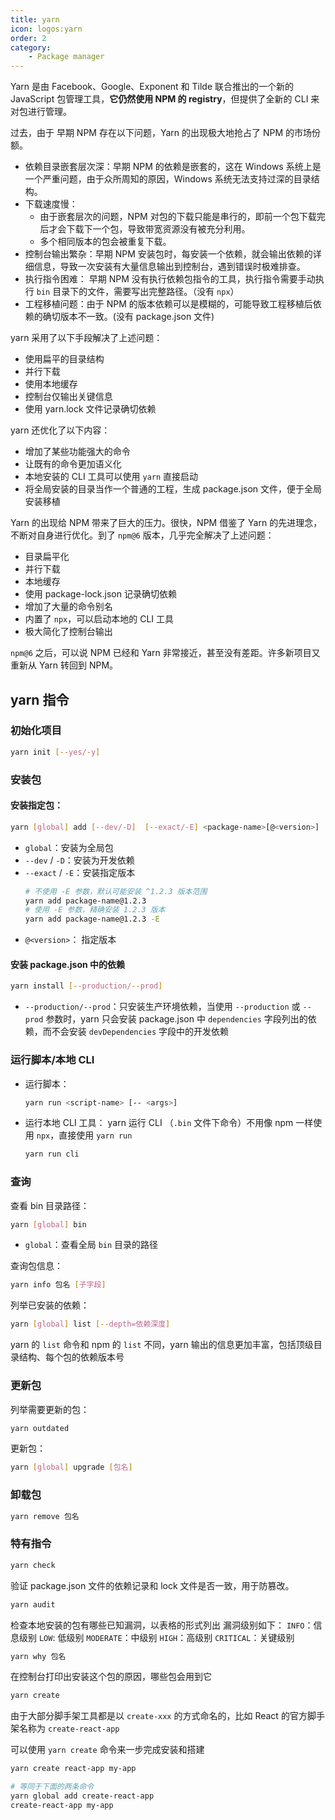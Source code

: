 ```yaml
---
title: yarn
icon: logos:yarn
order: 2
category:
    - Package manager
---
```


Yarn 是由 Facebook、Google、Exponent 和 Tilde 联合推出的一个新的 JavaScript 包管理工具，**它仍然使用 NPM 的 registry**，但提供了全新的 CLI 来对包进行管理。

过去，由于 早期 NPM 存在以下问题，Yarn 的出现极大地抢占了 NPM 的市场份额。

-   依赖目录嵌套层次深：早期 NPM 的依赖是嵌套的，这在 Windows 系统上是一个严重问题，由于众所周知的原因，Windows 系统无法支持过深的目录结构。
-   下载速度慢：
    -   由于嵌套层次的问题，NPM 对包的下载只能是串行的，即前一个包下载完后才会下载下一个包，导致带宽资源没有被充分利用。
    -   多个相同版本的包会被重复下载。
-   控制台输出繁杂：早期 NPM 安装包时，每安装一个依赖，就会输出依赖的详细信息，导致一次安装有大量信息输出到控制台，遇到错误时极难排查。
-   执行指令困难： 早期 NPM 没有执行依赖包指令的工具，执行指令需要手动执行 `bin` 目录下的文件，需要写出完整路径。（没有 `npx`）
-   工程移植问题：由于 NPM 的版本依赖可以是模糊的，可能导致工程移植后依赖的确切版本不一致。(没有 package.json 文件)

yarn 采用了以下手段解决了上述问题：

-   使用扁平的目录结构
-   并行下载
-   使用本地缓存
-   控制台仅输出关键信息
-   使用 yarn.lock 文件记录确切依赖

yarn 还优化了以下内容：

-   增加了某些功能强大的命令
-   让既有的命令更加语义化
-   本地安装的 CLI 工具可以使用 `yarn` 直接启动
-   将全局安装的目录当作一个普通的工程，生成 package.json 文件，便于全局安装移植

Yarn 的出现给 NPM 带来了巨大的压力。很快，NPM 借鉴了 Yarn 的先进理念，不断对自身进行优化。到了 `npm@6` 版本，几乎完全解决了上述问题：

-   目录扁平化
-   并行下载
-   本地缓存
-   使用 package-lock.json 记录确切依赖
-   增加了大量的命令别名
-   内置了 `npx`，可以启动本地的 CLI 工具
-   极大简化了控制台输出

`npm@6` 之后，可以说 NPM 已经和 Yarn 非常接近，甚至没有差距。许多新项目又重新从 Yarn 转回到 NPM。

## yarn 指令

### 初始化项目

```bash
yarn init [--yes/-y]
```

### 安装包

#### 安装指定包：

```bash
yarn [global] add [--dev/-D]  [--exact/-E] <package-name>[@<version>]
```

-   `global`：安装为全局包
-   `--dev` / `-D`：安装为开发依赖
-   `--exact` / `-E`：安装指定版本
    ```bash
    # 不使用 -E 参数，默认可能安装 ^1.2.3 版本范围
    yarn add package-name@1.2.3
    # 使用 -E 参数，精确安装 1.2.3 版本
    yarn add package-name@1.2.3 -E
    ```
-   `@<version>`： 指定版本

#### 安装 package.json 中的依赖

```bash
yarn install [--production/--prod]
```

-   `--production/--prod`：只安装生产环境依赖，当使用 `--production` 或 `--prod` 参数时，yarn 只会安装 package.json 中 `dependencies` 字段列出的依赖，而不会安装 `devDependencies` 字段中的开发依赖

### 运行脚本/本地 CLI

-   运行脚本：

    ```bash
    yarn run <script-name> [-- <args>]
    ```

-   运行本地 CLI 工具：
    yarn 运行 CLI （`.bin` 文件下命令）不用像 npm 一样使用 `npx`，直接使用 `yarn run`
    ```bash
    yarn run cli
    ```

### 查询

查看 bin 目录路径：

```bash
yarn [global] bin
```

-   `global`：查看全局 `bin` 目录的路径

查询包信息：

```bash
yarn info 包名 [子字段]
```

列举已安装的依赖：

```bash
yarn [global] list [--depth=依赖深度]
```

yarn 的 `list` 命令和 npm 的 `list` 不同，yarn 输出的信息更加丰富，包括顶级目录结构、每个包的依赖版本号

### 更新包

列举需要更新的包：

```bash
yarn outdated
```

更新包：

```bash
yarn [global] upgrade [包名]
```

### 卸载包

```bash
yarn remove 包名
```

### 特有指令

```bash
yarn check
```

验证 package.json 文件的依赖记录和 lock 文件是否一致，用于防篡改。

```bash
yarn audit
```

检查本地安装的包有哪些已知漏洞，以表格的形式列出
漏洞级别如下：
`INFO`：信息级别
`LOW`: 低级别
`MODERATE`：中级别
`HIGH`：高级别
`CRITICAL`：关键级别

```bash
yarn why 包名
```

在控制台打印出安装这个包的原因，哪些包会用到它

```bash
yarn create
```

由于大部分脚手架工具都是以 `create-xxx` 的方式命名的，比如 React 的官方脚手架名称为 `create-react-app`

可以使用 `yarn create` 命令来一步完成安装和搭建

```bash
yarn create react-app my-app

# 等同于下面的两条命令
yarn global add create-react-app
create-react-app my-app
```
